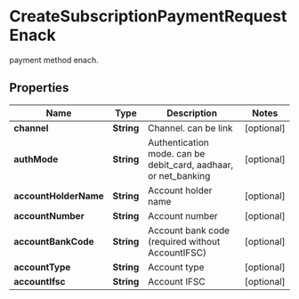 

# CreateSubscriptionPaymentRequestEnack

payment method enach.

## Properties

| Name | Type | Description | Notes |
|------------ | ------------- | ------------- | -------------|
|**channel** | **String** | Channel. can be link |  [optional] |
|**authMode** | **String** | Authentication mode. can be debit_card, aadhaar, or net_banking |  [optional] |
|**accountHolderName** | **String** | Account holder name |  [optional] |
|**accountNumber** | **String** | Account number |  [optional] |
|**accountBankCode** | **String** | Account bank code (required without AccountIFSC) |  [optional] |
|**accountType** | **String** | Account type |  [optional] |
|**accountIfsc** | **String** | Account IFSC |  [optional] |



